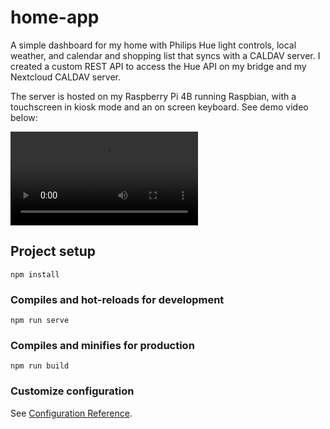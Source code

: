 # home-app

A simple dashboard for my home with Philips Hue light controls, local weather, and calendar and shopping list that syncs with a CALDAV server.
I created a custom REST API to access the Hue API on my bridge and my Nextcloud CALDAV server.

The server is hosted on my Raspberry Pi 4B running Raspbian, with a touchscreen in kiosk mode and an on screen keyboard. See demo video below:

![Example usage](https://i.imgur.com/ERuc91j.mp4)



## Project setup
```
npm install
```

### Compiles and hot-reloads for development
```
npm run serve
```

### Compiles and minifies for production
```
npm run build
```

### Customize configuration
See [Configuration Reference](https://cli.vuejs.org/config/).
